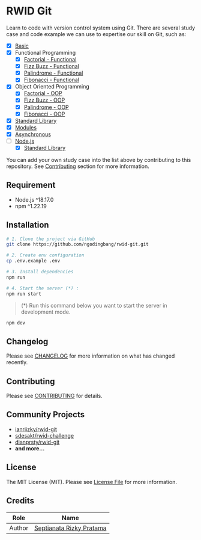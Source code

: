 # RWID Git

Learn to code with version control system using Git. There are several study case and code example we can use to expertise our skill on Git, such as:

- [x] [Basic](pages/basic/index.html)
- [x] Functional Programming
  - [x] [Factorial - Functional](pages/functional/factorial.html)
  - [x] [Fizz Buzz - Functional](pages/functional/fizz-buzz.html)
  - [x] [Palindrome - Functional](pages/functional/palindrome.html)
  - [x] [Fibonacci - Functional](pages/functional/fibonacci.html)
- [x] Object Oriented Programming
  - [x] [Factorial - OOP](pages/oop/factorial.html)
  - [x] [Fizz Buzz - OOP](pages/oop/fizz-buzz.html)
  - [x] [Palindrome - OOP](pages/oop/palindrome.html)
  - [x] [Fibonacci - OOP](pages/oop/fibonacci.html)
- [x] [Standard Library](pages/standard-library/index.html)
- [x] [Modules](pages/modules/index.html)
- [x] [Asynchronous](pages/asynchronous/index.html)
- [ ] [Node.js](pages/nodejs/index.html)
  - [x] [Standard Library](pages/nodejs/standard-library/index.html)

You can add your own study case into the list above by contributing to this repository. See [Contributing](#contributing) section for more information.

## Requirement

- Node.js ^18.17.0
- npm ^1.22.19

## Installation

```bash
# 1. Clone the project via GitHub
git clone https://github.com/ngodingbang/rwid-git.git

# 2. Create env configuration
cp .env.example .env

# 3. Install dependencies
npm run

# 4. Start the server (*) :
npm run start
```

> (\*) Run this command below you want to start the server in development mode.

```bash
npm dev
```

## Changelog

Please see [CHANGELOG](CHANGELOG.md) for more information on what has changed recently.

## Contributing

Please see [CONTRIBUTING](CONTRIBUTING.md) for details.

## Community Projects

- [ianriizky/rwid-git](https://github.com/ianriizky/rwid-git)
- [sdesakt/rwid-challenge](https://github.com/sdesakt/rwid-challenge)
- [dianprsty/rwid-git](https://github.com/dianprsty/rwid-git)
- **and more...**

## License

The MIT License (MIT). Please see [License File](LICENSE.md) for more information.

## Credits

| Role   | Name                                                     |
| ------ | -------------------------------------------------------- |
| Author | [Septianata Rizky Pratama](https://github.com/ianriizky) |
